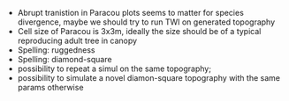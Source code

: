 - Abrupt tranistion in Paracou plots seems to matter for species divergence, maybe we should try to run TWI on generated topography
- Cell size of Paracou is 3x3m, ideally the size should be of a typical reproducing adult tree in canopy
- Spelling: ruggedness
- Spelling: diamond-square
- possibility to repeat a simul on the same topography; 
- possibility to simulate a novel diamon-square topography with the same params otherwise
